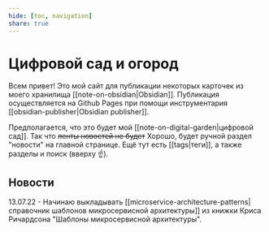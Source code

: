 ```yaml
---
hide: [toc, navigation]
share: true
---
```

# Цифровой сад и огород
Всем привет! Это мой сайт для публикации некоторых карточек из моего хранилища [[note-on-obsidian|Obsidian]]. Публикация осуществляется на Github Pages при помощи инструментария [[obsidian-publisher|Obsidian publisher]].

Предполагается, что это будет мой [[note-on-digital-garden|цифровой сад]]. Так что ~~ленты новостей не будет~~ Хорошо, будет ручной раздел "новости" на главной странице. Ещё тут есть [[tags|теги]], а также разделы и поиск (вверху ☝).

## Новости
13.07.22 - Начинаю выкладывать [[microservice-architecture-patterns|справочник шаблонов микросервисной архитектуры]] из книжки Криса Ричардсона "Шаблоны микросервисной архитектуры".


